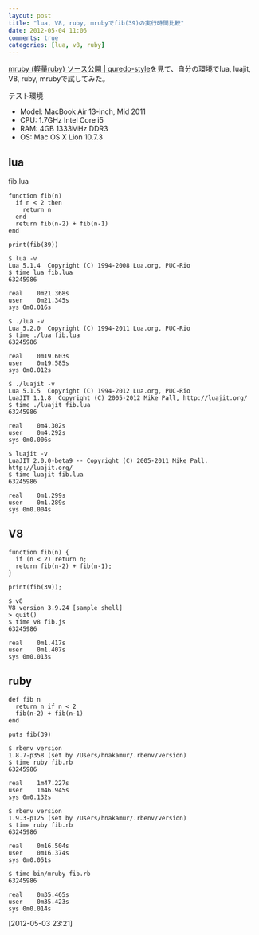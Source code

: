 ```yaml
---
layout: post
title: "lua, V8, ruby, mrubyでfib(39)の実行時間比較"
date: 2012-05-04 11:06
comments: true
categories: [lua, v8, ruby]
---
```

[mruby (軽量ruby) ソース公開 | quredo-style](http://www.quredo.net/2012/04/mruby-%E8%BB%BD%E9%87%8Fruby-%E3%82%BD%E3%83%BC%E3%82%B9%E5%85%AC%E9%96%8B/)を見て、自分の環境でlua, luajit, V8, ruby, mrubyで試してみた。

テスト環境

* Model: MacBook Air 13-inch, Mid 2011
* CPU: 1.7GHz Intel Core i5
* RAM: 4GB 1333MHz DDR3
* OS: Mac OS X Lion 10.7.3

## lua

fib.lua
```
function fib(n)
  if n < 2 then
    return n
  end
  return fib(n-2) + fib(n-1)
end

print(fib(39))
```

```
$ lua -v
Lua 5.1.4  Copyright (C) 1994-2008 Lua.org, PUC-Rio
$ time lua fib.lua
63245986

real	0m21.368s
user	0m21.345s
sys	0m0.016s
```


```
$ ./lua -v
Lua 5.2.0  Copyright (C) 1994-2011 Lua.org, PUC-Rio
$ time ./lua fib.lua
63245986

real	0m19.603s
user	0m19.585s
sys	0m0.012s
```


```
$ ./luajit -v
Lua 5.1.5  Copyright (C) 1994-2012 Lua.org, PUC-Rio
LuaJIT 1.1.8  Copyright (C) 2005-2012 Mike Pall, http://luajit.org/
$ time ./luajit fib.lua
63245986

real	0m4.302s
user	0m4.292s
sys	0m0.006s
```


```
$ luajit -v
LuaJIT 2.0.0-beta9 -- Copyright (C) 2005-2011 Mike Pall. http://luajit.org/
$ time luajit fib.lua
63245986

real	0m1.299s
user	0m1.289s
sys	0m0.004s
```


## V8

```
function fib(n) {
  if (n < 2) return n;
  return fib(n-2) + fib(n-1);
}

print(fib(39));
```

```
$ v8
V8 version 3.9.24 [sample shell]
> quit()
$ time v8 fib.js
63245986

real	0m1.417s
user	0m1.407s
sys	0m0.013s
```

## ruby

```
def fib n
  return n if n < 2
  fib(n-2) + fib(n-1)
end

puts fib(39)
```

```
$ rbenv version
1.8.7-p358 (set by /Users/hnakamur/.rbenv/version)
$ time ruby fib.rb
63245986

real	1m47.227s
user	1m46.945s
sys	0m0.132s
```


```
$ rbenv version
1.9.3-p125 (set by /Users/hnakamur/.rbenv/version)
$ time ruby fib.rb
63245986

real	0m16.504s
user	0m16.374s
sys	0m0.051s
```


```
$ time bin/mruby fib.rb 
63245986

real	0m35.465s
user	0m35.423s
sys	0m0.014s
```


[2012-05-03 23:21]

